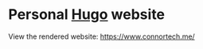 # Personal [Hugo] website

View the rendered website: https://www.connortech.me/

[hugo]: https://gohugo.io
